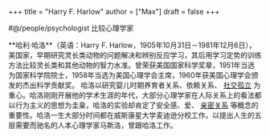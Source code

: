 +++
title = "Harry F. Harlow"
author = ["Max"]
draft = false
+++

\#@/people/psychologist
比较心理学家

\*\*哈利·哈洛\*\*（英语：Harry F. Harlow，1905年10月31日－1981年12月6日）， 美国家，早期研究灵长类动物的问题解决和辨别反应学习，其后用学习定势的训练方法比较灵长类和其他动物的智力水准。曾荣获美国国家科学奖章，1951年当选为国家科学院院士，1958年当选为美国心理学会主席，1960年获美国心理学会颁发的杰出科学贡献奖。
哈洛以研究婴儿时期养育者关系、依赖关系、 [社交孤立](<https://zh.wikipedia.org/wiki/%E7%A4%BE%E4%BA%A4%E5%AD%A4%E7%AB%8B>) 为重心。哈洛刚刚开展他的学术生涯的年代，大部分心理学家在人际关系上的看法都以行为主义的思想为圭臬，哈洛的实验却肯定了安全感、爱、 [亲密关系](<https://zh.wikipedia.org/wiki/%E8%A6%AA%E5%AF%86%E9%97%9C%E4%BF%82>) 等概念的重要性。哈洛一生大部分时间都在威斯康星大学麦迪逊分校工作。以提出人生的五层需要而驰名的人本心理学家马斯洛，曾跟哈洛工作。
